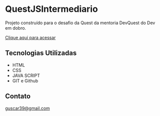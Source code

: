 # QuestJSIntermediario

Projeto construído para o desafio da Quest da mentoria DevQuest do Dev em dobro.

[Clique aqui para acessar](https://gustavocaron.github.io/QuestJSIntermediario/)


## Tecnologias Utilizadas

- HTML
- CSS
- JAVA SCRIPT
- GIT e Github

## Contato
guscar39@gmail.com
